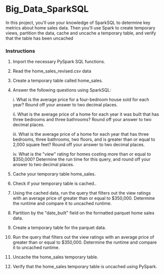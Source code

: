 # Big_Data_SparkSQL

In this project, you'll use your knowledge of SparkSQL to determine key metrics about home sales data. Then you'll use Spark to create temporary views,
partition the data, cache and uncache a temporary table, and verify that the table has been uncached

### Instructions
1.	Import the necessary PySpark SQL functions.
2.	Read the home_sales_revised.csv data 
3.	Create a temporary table called home_sales.
4.	Answer the following questions using SparkSQL:

   	i. What is the average price for a four-bedroom house sold for each year? Round off your answer to two decimal places.
      
      ii. What is the average price of a home for each year it was built that has three bedrooms and three bathrooms? Round off your answer to two decimal places.
      
      iii. What is the average price of a home for each year that has three bedrooms, three bathrooms, two floors, and is greater than or equal
       to 2,000 square feet? Round off your answer to two decimal places.
      
      iv. What is the "view" rating for homes costing more than or equal to $350,000? Determine the run time for this query, and round off your answer to two decimal places.
      
5.	Cache your temporary table home_sales.

7.	Check if your temporary table is cached..	
9.	Using the cached data, run the query that filters out the view ratings with an average price of greater than or equal to $350,000. Determine the runtime and compare it to uncached runtime.
	
11.	Partition by the "date_built" field on the formatted parquet home sales data.
12.	Create a temporary table for the parquet data.
	
14.	Run the query that filters out the view ratings with an average price of greater than or equal to $350,000. Determine the runtime and compare it to uncached runtime.
	
16.	Uncache the home_sales temporary table.
	
18.	Verify that the home_sales temporary table is uncached using PySpark.
